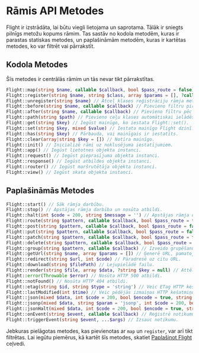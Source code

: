 # Rāmis API Metodes

Flight ir izstrādāta, lai būtu viegli lietojama un saprotama. Tālāk ir sniegts pilnīgs
metožu kopums rāmim. Tas sastāv no kodola metodēm, kuras ir parastas
statiskas metodes, un paplašināmām metodēm, kuras ir kartētas metodes, ko var filtrēt
vai pārrakstīt.

## Kodola Metodes

Šīs metodes ir centrālās rāmim un tās nevar tikt pārrakstītas.

```php
Flight::map(string $name, callable $callback, bool $pass_route = false) // Izveido pielāgotu rāmja metodi.
Flight::register(string $name, string $class, array $params = [], ?callable $callback = null) // Reģistrē klasi rāmja metodei.
Flight::unregister(string $name) // Atceļ klases reģistrāciju rāmja metodei.
Flight::before(string $name, callable $callback) // Pievieno filtru pirms rāmja metodes.
Flight::after(string $name, callable $callback) // Pievieno filtru pēc rāmja metodes.
Flight::path(string $path) // Pievieno ceļu klases automātiskai ielādēšanai.
Flight::get(string $key) // Iegūst mainīgo, ko iestata Flight::set().
Flight::set(string $key, mixed $value) // Iestata mainīgo Flight dzinī.
Flight::has(string $key) // Pārbauda, vai mainīgais ir iestatīts.
Flight::clear(array|string $key = []) // Notīra mainīgo.
Flight::init() // Inicializē rāmi uz noklusējuma iestatījumiem.
Flight::app() // Iegūst lietotnes objekta instanci.
Flight::request() // Iegūst pieprasījuma objekta instanci.
Flight::response() // Iegūst atbildes objekta instanci.
Flight::router() // Iegūst maršrutētāja objekta instanci.
Flight::view() // Iegūst skata objekta instanci.
```

## Paplašināmās Metodes

```php
Flight::start() // Sāk rāmja darbību.
Flight::stop() // Apstājas rāmja darbība un nosūta atbildi.
Flight::halt(int $code = 200, string $message = '') // Apstājas rāmja darbība ar opciju statusa kodu un ziņojumu.
Flight::route(string $pattern, callable $callback, bool $pass_route = false, string $alias = '') // Kartē URL paraugu uz atbildes funkciju.
Flight::post(string $pattern, callable $callback, bool $pass_route = false, string $alias = '') // Kartē POST pieprasījuma URL paraugu uz atbildes funkciju.
Flight::put(string $pattern, callable $callback, bool $pass_route = false, string $alias = '') // Kartē PUT pieprasījuma URL paraugu uz atbildes funkciju.
Flight::patch(string $pattern, callable $callback, bool $pass_route = false, string $alias = '') // Kartē PATCH pieprasījuma URL paraugu uz atbildes funkciju.
Flight::delete(string $pattern, callable $callback, bool $pass_route = false, string $alias = '') // Kartē DELETE pieprasījuma URL paraugu uz atbildes funkciju.
Flight::group(string $pattern, callable $callback) // Izveido grupēšanu URL, paraugam jābūt virknē.
Flight::getUrl(string $name, array $params = []) // Ģenerē URL, pamatojoties uz maršruta aliasu.
Flight::redirect(string $url, int $code) // Pāradresē uz citu URL.
Flight::download(string $filePath) // Lejupielādē failu.
Flight::render(string $file, array $data, ?string $key = null) // Attēlo veidnes failu.
Flight::error(Throwable $error) // Nosūta HTTP 500 atbildi.
Flight::notFound() // Nosūta HTTP 404 atbildi.
Flight::etag(string $id, string $type = 'string') // Veic ETag HTTP kešatmiņu.
Flight::lastModified(int $time) // Veic pēdējās izmaiņas HTTP kešatmiņu.
Flight::json(mixed $data, int $code = 200, bool $encode = true, string $charset = 'utf8', int $option) // Nosūta JSON atbildi.
Flight::jsonp(mixed $data, string $param = 'jsonp', int $code = 200, bool $encode = true, string $charset = 'utf8', int $option) // Nosūta JSONP atbildi.
Flight::jsonHalt(mixed $data, int $code = 200, bool $encode = true, string $charset = 'utf8', int $option) // Nosūta JSON atbildi un apstājas rāmja darbība.
Flight::onEvent(string $event, callable $callback) // Reģistrē notikumu klausītāju.
Flight::triggerEvent(string $event, ...$args) // Izsauc notikumu.
```

Jebkuras pielāgotas metodes, kas pievienotas ar `map` un `register`, var arī tikt filtrētas. Lai iegūtu piemērus, kā kartēt šīs metodes, skatiet [Paplašinot Flight](/learn/extending) ceļvedi.